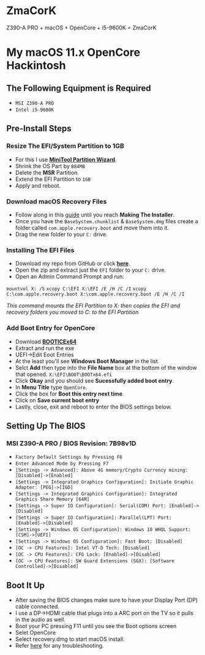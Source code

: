 # ZmaCorK
Z390-A PRO + macOS + OpenCore + i5-9600K = ZmaCorK

# My macOS 11.x OpenCore Hackintosh

## The Following Equipment is Required

- `MSI Z390-A PRO`
- `Intel i5-9600K`
 
## Pre-Install Steps
### Resize The EFI/System Partition to 1GB
- For this I use **[MiniTool Partition Wizard](https://www.partitionwizard.com/free-partition-manager.html)**.
- Shrink the OS Part by `884MB`
- Delete the **MSR** Partition.
- Extend the EFI Partition to `1GB` 
- Apply and reboot.

### Download macOS Recovery Files
- Follow along in this [guide](https://dortania.github.io/OpenCore-Install-Guide/installer-guide/winblows-install.html#downloading-macos) until you reach **Making The Installer**.
- Once you have the `BaseSystem.chunklist` & `BaseSystem.dmg` files create a folder called `com.apple.recovery.boot` and move them into it.
- Drag the new folder to your `C:` drive.

### Installing The EFI Files
- Download my repo from GitHub or click **[here](https://github.com/ZeroOneZero/ZmaCorK/archive/refs/heads/main.zip)**.
- Open the zip and extract just the `EFI` folder to your `C:` drive.
- Open an Admin Command Prompt and run:

`mountvol X: /S`
`xcopy C:\EFI X:\EFI /E /H /C /I`
`xcopy C:\com.apple.recovery.boot X:\com.apple.recovery.boot /E /H /C /I`

*This command mounts the EFI Partition to X: then copies the EFI and recovery folders you moved to C: to the EFI Partition*

### Add Boot Entry for OpenCore
- Download **[BOOTICEx64](https://m.majorgeeks.com/index.php?ct=files&action=download&)**
- Extract and run the exe
- UEFI->Edit Eoot Entries
- At the least you'll see **Windows Boot Manager** in the list.
- Selct **Add** then type into the **File Name** box at the bottom of the window that opened.
`X:\EFI\BOOT\BOOTx64.efi`
- Click **Okay** and you should see **Sucessfully added boot entry**.
- In **Menu Title** type `OpenCore`.
- Click the box for **Boot this entry next time**.
- Click on **Save current boot entry**
- Lastly, close, exit and reboot to enter the BIOS settings below.

## Setting Up The BIOS

### MSI Z390-A PRO / BIOS Revision: 7B98v1D
- `Factory Default Settings by Pressing F6`
- `Enter Advanced Mode by Pressing F7`
- `[Settings -> Advanced]: Above 4G memory/Crypto Currency mining: [Disabled]->[Enabled]`
- `[Settings -> Integrated Graphics Configuration]: Initiate Graphic Adapter: [PEG]->[IGD]`
- `[Settings -> Integrated Graphics Configuration]: Integrated Graphics Share Memory [64M]`
- `[Settings -> Super IO Configuration]: Serial(COM) Port: [Enabled]->[Disabled]`
- `[Settings -> Super IO Configuration]: Parallel(LPT) Port: [Enabled]->[Disabled]`
- `[Settings -> Windows OS Configuration]: Windows 10 WHQL Support: [CSM]->[UEFI]`
- `[Settings -> Windows OS Configuration]: Fast Boot: [Disabled]`
- `[OC -> CPU Features]: Intel VT-D Tech: [Disabled]`
- `[OC -> CPU Features]: CFG Lock: [Enabled]->[Disabled]`
- `[OC -> CPU Features]: SW Guard Extensions (SGX): [Software Controlled]->[Disabled]`

## Boot It Up
- After saving the BIOS changes make sure to have your Display Port (DP) cable connected.
- I use a DP->HDMI cable that plugs into a ARC port on the TV so it pulls in the audio as well.
- Boot your PC pressing F11 until you see the Boot options screen 
- Selet OpenCore
- Select recovery.dmg to start macOS install.
- Refer [here](https://dortania.github.io/OpenCore-Install-Guide/installation/installation-process.html#booting-the-opencore-usb) for any troubleshooting.
